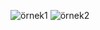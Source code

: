 ![örnek1](https://github.com/aeozdemir/Stok-Takip-Sistemi/assets/171750292/53b5449b-9e26-44d9-87bf-0a81136a5c29)
![örnek2](https://github.com/aeozdemir/Stok-Takip-Sistemi/assets/171750292/5584859e-69fe-4566-b477-4a1592acbb2d)
